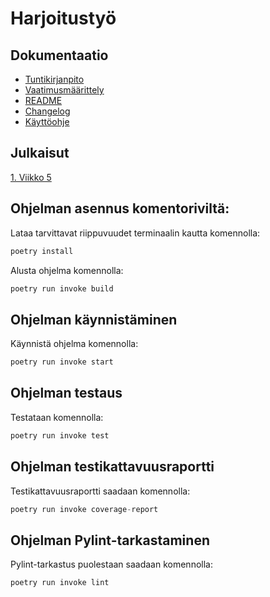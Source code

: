 # Harjoitustyö

## Dokumentaatio
* [Tuntikirjanpito](https://github.com/Hogwarter/ot-harjoitustyo/blob/master/h-tyo/dokumentaatio/tuntikirjanpito.md)
* [Vaatimusmäärittely](https://github.com/Hogwarter/ot-harjoitustyo/blob/master/h-tyo/dokumentaatio/vaatimusmaarittelu.md)
* [README](https://github.com/Hogwarter/ot-harjoitustyo/blob/master/h-tyo/README.md)
* [Changelog](https://github.com/Hogwarter/ot-harjoitustyo/blob/master/h-tyo/dokumentaatio/changelog.md)
* [Käyttöohje](https://github.com/Hogwarter/ot-harjoitustyo/blob/master/h-tyo/dokumentaatio/kayttoohje.md)

## Julkaisut
[1. Viikko 5](https://github.com/Hogwarter/ot-harjoitustyo/releases/tag/viikko5)

## Ohjelman asennus komentoriviltä:
Lataa tarvittavat riippuvuudet terminaalin kautta komennolla:
```python
poetry install
```
Alusta ohjelma komennolla:
```python
poetry run invoke build
```
## Ohjelman käynnistäminen
Käynnistä ohjelma komennolla:
```python
poetry run invoke start
```
## Ohjelman testaus
Testataan komennolla:
```python
poetry run invoke test
```
## Ohjelman testikattavuusraportti
Testikattavuusraportti saadaan komennolla:
```python
poetry run invoke coverage-report
```
## Ohjelman Pylint-tarkastaminen
Pylint-tarkastus puolestaan saadaan komennolla:
```python
poetry run invoke lint
```
